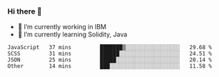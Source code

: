 ### Hi there 👋

<!--
**mathcodeman/mathcodeman** is a ✨ _special_ ✨ repository because its `README.md` (this file) appears on your GitHub profile.

Here are some ideas to get you started:

- 🔭 I’m currently working on ...
- 🌱 I’m currently learning ...
- 👯 I’m looking to collaborate on ...
- 🤔 I’m looking for help with ...
- 💬 Ask me about ...
- 📫 How to reach me: ...
- 😄 Pronouns: ...
- ⚡ Fun fact: ...
-->

- 🔭 I’m currently working in IBM
- 🌱 I’m currently learning Solidity, Java

<!--START_SECTION:waka-->

```text
JavaScript   37 mins         ███████▒░░░░░░░░░░░░░░░░░   29.68 %
SCSS         31 mins         ██████░░░░░░░░░░░░░░░░░░░   24.51 %
JSON         25 mins         █████░░░░░░░░░░░░░░░░░░░░   20.14 %
Other        14 mins         ███░░░░░░░░░░░░░░░░░░░░░░   11.58 %
```

<!--END_SECTION:waka-->
